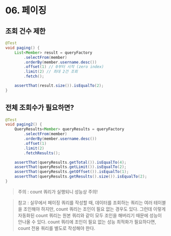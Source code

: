 # 06. 페이징
## 조회 건수 제한
```java
@Test
void paging() {
    List<Member> result = queryFactory
        .selectFrom(member)
        .orderBy(member.username.desc())
        .offset(1) // 0부터 시작 (zero index)
        .limit(2) // 최대 2건 조회
        .fetch();

    assertThat(result.size()).isEqualTo(2);
}
```
## 전체 조회수가 필요하면?
```java
@Test
void paging2() {
    QueryResults<Member> queryResults = queryFactory
        .selectFrom(member)
        .orderBy(member.username.desc())
        .offset(1)
        .limit(2)
        .fetchResults();

    assertThat(queryResults.getTotal()).isEqualTo(4);
    assertThat(queryResults.getLimit()).isEqualTo(2);
    assertThat(queryResults.getOffset()).isEqualTo(1);
    assertThat(queryResults.getResults().size()).isEqualTo(2);
}
```
> 주의 : count 쿼리가 실행되니 성능상 주의!

> 참고 : 실무에서 페이징 쿼리를 작성할 때, 데이터를 조회하는 쿼리는 여러 테이블을 조인해야 하지만, count 쿼리는 조인이 필요 없는 경우도
> 있다. 그런데 이렇게 자동화된 count 쿼리는 원본 쿼리와 같이 모두 조인을 해버리기 때문에 성능이 안나올 수 있다. count 쿼리에 조인이 필요
> 없는 성능 최적화가 필요하다면, count 전용 쿼리를 별도로 작성해야 한다.

